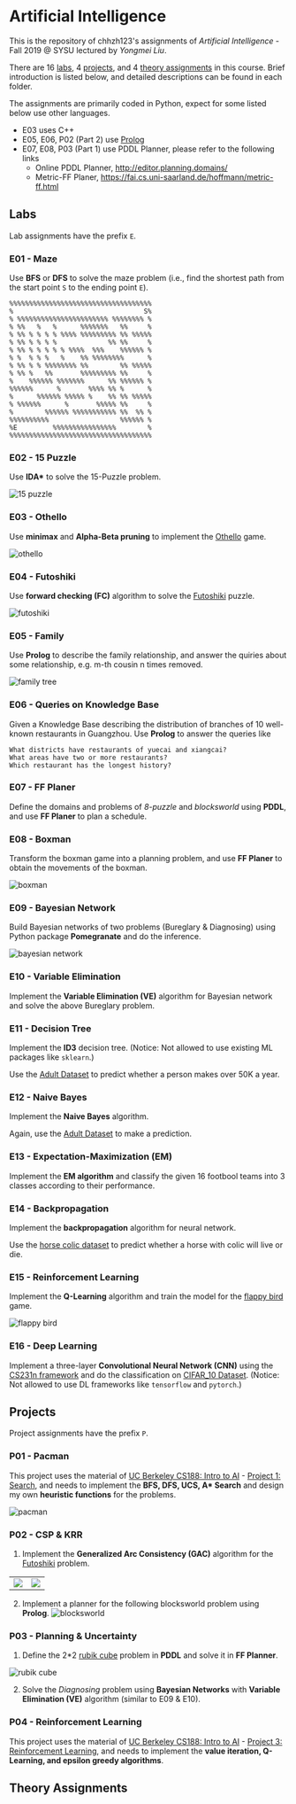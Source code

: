 # Artificial Intelligence

This is the repository of chhzh123's assignments of *Artificial Intelligence* - Fall 2019 @ SYSU lectured by *Yongmei Liu*.

There are 16 [labs](#labs), 4 [projects](#projects), and 4 [theory assignments](#theory-assignments) in this course. Brief introduction is listed below, and detailed descriptions can be found in each folder.

The assignments are primarily coded in Python, expect for some listed below use other languages.
* E03 uses C++
* E05, E06, P02 (Part 2) use [Prolog](https://www.swi-prolog.org/)
* E07, E08, P03 (Part 1) use PDDL Planner, please refer to the following links
    * Online PDDL Planner, <http://editor.planning.domains/>
    * Metric-FF Planer, <https://fai.cs.uni-saarland.de/hoffmann/metric-ff.html>

## Labs
Lab assignments have the prefix `E`.

### E01 - Maze
Use **BFS** or **DFS** to solve the maze problem (i.e., find the shortest path from the start point `S` to the ending point `E`).

```
%%%%%%%%%%%%%%%%%%%%%%%%%%%%%%%%%%%%
%                                 S%
% %%%%%%%%%%%%%%%%%%%%%%% %%%%%%%% %
% %%   %   %      %%%%%%%   %%     %
% %% % % % % %%%% %%%%%%%%% %% %%%%%
% %% % % % %             %% %%     %
% %% % % % % % %%%%  %%%    %%%%%% %
% %  % % %   %    %% %%%%%%%%      %
% %% % % %%%%%%%% %%        %% %%%%%
% %% %   %%       %%%%%%%%% %%     %
%    %%%%%% %%%%%%%      %% %%%%%% %
%%%%%%      %       %%%% %% %      %
%      %%%%%% %%%%% %    %% %% %%%%%
% %%%%%%      %       %%%%% %%     %
%        %%%%%% %%%%%%%%%%% %%  %% %
%%%%%%%%%%                  %%%%%% %
%E         %%%%%%%%%%%%%%%%        %
%%%%%%%%%%%%%%%%%%%%%%%%%%%%%%%%%%%%
```

### E02 - 15 Puzzle
Use **IDA\*** to solve the 15-Puzzle problem.

![15 puzzle](E02_15Puzzle/fig/case1.png)


### E03 - Othello
Use **minimax** and **Alpha-Beta pruning** to implement the [Othello](http://www.tothello.com/index.html) game.

![othello](E03_Othello/fig/othello.png)

### E04 - Futoshiki
Use **forward checking (FC)** algorithm to solve the [Futoshiki](http://www.futoshiki.org/) puzzle.

![futoshiki](E04_Futoshiki/fig/futoshiki1.png)

### E05 - Family
Use **Prolog** to describe the family relationship, and answer the quiries about some relationship, e.g. m-th cousin n times removed.

![family tree](E05_Family/fig/family.png)

### E06 - Queries on Knowledge Base
Given a Knowledge Base describing the distribution of branches of 10 well-known restaurants in Guangzhou. Use **Prolog** to answer the queries like

```
What districts have restaurants of yuecai and xiangcai?
What areas have two or more restaurants?
Which restaurant has the longest history?
```

### E07 - FF Planer
Define the domains and problems of *8-puzzle* and *blocksworld* using **PDDL**, and use **FF Planer** to plan a schedule.

### E08 - Boxman
Transform the boxman game into a planning problem, and use **FF Planer** to obtain the movements of the boxman.

![boxman](E08_Boxman/fig/case4.png)

### E09 - Bayesian Network
Build Bayesian networks of two problems (Bureglary & Diagnosing) using Python package **Pomegranate** and do the inference.

![bayesian network](E09_BN/fig/burglary.png)

### E10 - Variable Elimination
Implement the **Variable Elimination (VE)** algorithm for Bayesian network and solve the above Bureglary problem.

### E11 - Decision Tree
Implement the **ID3** decision tree. (Notice: Not allowed to use existing ML packages like `sklearn`.)

Use the [Adult Dataset](http://archive.ics.uci.edu/ml/datasets/Adult) to predict whether a person makes over 50K a year.

### E12 - Naive Bayes
Implement the **Naive Bayes** algorithm.

Again, use the [Adult Dataset](http://archive.ics.uci.edu/ml/datasets/Adult) to make a prediction.

### E13 - Expectation-Maximization (EM)
Implement the **EM algorithm** and classify the given 16 footbool teams into 3 classes according to their performance.

### E14 - Backpropagation
Implement the **backpropagation** algorithm for neural network.

Use the [horse colic dataset](http://archive.ics.uci.edu/ml/datasets/Horse+Colic) to predict whether a horse with colic will live or die.

### E15 - Reinforcement Learning
Implement the **Q-Learning** algorithm and train the model for the [flappy bird](http://flappybird.io/) game.

![flappy bird](E15_RL/fig/bird.jpg)

### E16 - Deep Learning
Implement a three-layer **Convolutional Neural Network (CNN)** using the [CS231n framework](http://cs231n.github.io/assignments2019/assignment2/) and do the classification on [CIFAR_10 Dataset](https://www.cs.toronto.edu/~kriz/cifar.html). (Notice: Not allowed to use DL frameworks like `tensorflow` and `pytorch`.)

## Projects
Project assignments have the prefix `P`.

### P01 - Pacman
This project uses the material of [UC Berkeley CS188: Intro to AI](http://ai.berkeley.edu/home.html) - [Project 1: Search](http://ai.berkeley.edu/search.html), and needs to implement the **BFS, DFS, UCS, A\* Search** and design my own **heuristic functions** for the problems.

![pacman](E01_Maze/fig/Pacman.png)

### P02 - CSP & KRR
1. Implement the **Generalized Arc Consistency (GAC)** algorithm for the [Futoshiki](http://www.futoshiki.org/) problem.

<table><tr>
<td><img src="P02_CSP_KRR/fig/f2.png" border=0></td>
<td><img src="P02_CSP_KRR/fig/f2s.png" border=0></td>
</tr></table>

2. Implement a planner for the following blocksworld problem using **Prolog**.
![blocksworld](P02_CSP_KRR/fig/blocks4.png)

### P03 - Planning & Uncertainty
1. Define the 2\*2 [rubik cube](https://rubiks-cube-solver.com/2x2/) problem in **PDDL** and solve it in **FF Planner**.

![rubik cube](P03_Planning_and_Uncertainty/fig/case1.png)

2. Solve the *Diagnosing* problem using **Bayesian Networks** with **Variable Elimination (VE)** algorithm (similar to E09 & E10).

### P04 - Reinforcement Learning
This project uses the material of [UC Berkeley CS188: Intro to AI](http://ai.berkeley.edu/home.html) - [Project 3: Reinforcement Learning](http://ai.berkeley.edu/reinforcement.html), and needs to implement the **value iteration, Q-Learning, and epsilon greedy algorithms**.

## Theory Assignments
